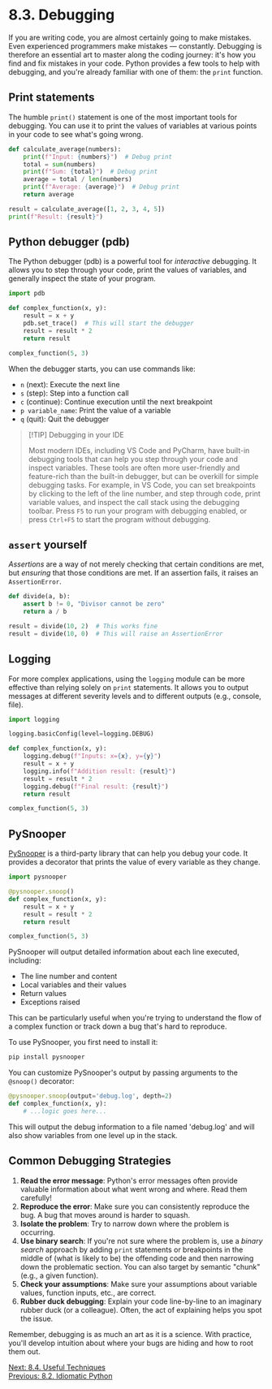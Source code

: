 # 8.3. Debugging

If you are writing code, you are almost certainly going to make mistakes. Even experienced programmers make mistakes — constantly. Debugging is therefore an essential art to master along the coding journey: it's how you find and fix mistakes in your code. Python provides a few tools to help with debugging, and you're already familiar with one of them: the `print` function.

## Print statements

The humble `print()` statement is one of the most important tools for debugging. You can use it to print the values of variables at various points in your code to see what's going wrong.

```python
def calculate_average(numbers):
    print(f"Input: {numbers}")  # Debug print
    total = sum(numbers)
    print(f"Sum: {total}")  # Debug print
    average = total / len(numbers)
    print(f"Average: {average}")  # Debug print
    return average

result = calculate_average([1, 2, 3, 4, 5])
print(f"Result: {result}")
```

## Python debugger (pdb)

The Python debugger (pdb) is a powerful tool for _interactive_ debugging. It allows you to step through your code, print the values of variables, and generally inspect the state of your program.

```python
import pdb

def complex_function(x, y):
    result = x + y
    pdb.set_trace()  # This will start the debugger
    result = result * 2
    return result

complex_function(5, 3)
```

When the debugger starts, you can use commands like:

- `n` (next): Execute the next line
- `s` (step): Step into a function call
- `c` (continue): Continue execution until the next breakpoint
- `p variable_name`: Print the value of a variable
- `q` (quit): Quit the debugger

> [!TIP] Debugging in your IDE
>
> Most modern IDEs, including VS Code and PyCharm, have built-in debugging tools that can help you step through your
> code and inspect variables. These tools are often more user-friendly and feature-rich than the built-in debugger, but
> can be overkill for simple debugging tasks. For example, in VS Code, you can set breakpoints by clicking to the left
> of the line number, and step through code, print variable values, and inspect the call stack using the debugging
> toolbar. Press `F5` to run your program with debugging enabled, or press `Ctrl+F5` to start the program without
> debugging.

## `assert` yourself

_Assertions_ are a way of not merely checking that certain conditions are met, but _ensuring_ that those conditions are met. If an assertion fails, it raises an `AssertionError`.

```python
def divide(a, b):
    assert b != 0, "Divisor cannot be zero"
    return a / b

result = divide(10, 2)  # This works fine
result = divide(10, 0)  # This will raise an AssertionError
```

## Logging

For more complex applications, using the `logging` module can be more effective than relying solely on `print` statements. It allows you to output messages at different severity levels and to different outputs (e.g., console, file).

```python
import logging

logging.basicConfig(level=logging.DEBUG)

def complex_function(x, y):
    logging.debug(f"Inputs: x={x}, y={y}")
    result = x + y
    logging.info(f"Addition result: {result}")
    result = result * 2
    logging.debug(f"Final result: {result}")
    return result

complex_function(5, 3)
```

## PySnooper

[PySnooper](https://github.com/cool-RR/PySnooper) is a third-party library that can help you debug your code. It provides a decorator that prints the value of every variable as they change.

```python
import pysnooper

@pysnooper.snoop()
def complex_function(x, y):
    result = x + y
    result = result * 2
    return result

complex_function(5, 3)
```

PySnooper will output detailed information about each line executed, including:

- The line number and content
- Local variables and their values
- Return values
- Exceptions raised

This can be particularly useful when you're trying to understand the flow of a complex function or track down a bug that's hard to reproduce.

To use PySnooper, you first need to install it:

```bash
pip install pysnooper
```

You can customize PySnooper's output by passing arguments to the `@snoop()` decorator:

```python
@pysnooper.snoop(output='debug.log', depth=2)
def complex_function(x, y):
    # ...logic goes here...
```

This will output the debug information to a file named 'debug.log' and will also show variables from one level up in the stack.

## Common Debugging Strategies

1. **Read the error message**: Python's error messages often provide valuable information about what went wrong and where. Read them carefully!
2. **Reproduce the error**: Make sure you can consistently reproduce the bug. A bug that moves around is harder to squash.
3. **Isolate the problem**: Try to narrow down where the problem is occurring.
4. **Use binary search**: If you're not sure where the problem is, use a _binary search_ approach by adding `print` statements or breakpoints in the middle of (what is likely to be) the offending code and then narrowing down the problematic section. You can also target by semantic "chunk" (e.g., a given function).
5. **Check your assumptions**: Make sure your assumptions about variable values, function inputs, etc., are correct.
6. **Rubber duck debugging**: Explain your code line-by-line to an imaginary rubber duck (or a colleague). Often, the act of explaining helps you spot the issue.

Remember, debugging is as much an art as it is a science. With practice, you'll develop intuition about where your bugs are hiding and how to root them out.

[Next: 8.4. Useful Techniques](8.4.%20Useful%20Techniques.md)<br>
[Previous: 8.2. Idiomatic Python](8.2.%20Idiomatic%20Python.md)
